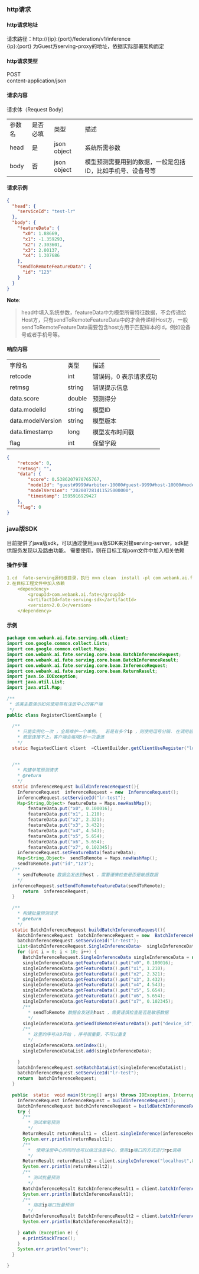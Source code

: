 ### http请求
#### http请求地址
请求路径：http://{ip}:{port}/federation/v1/inference     
{ip}:{port} 为Guest方serving-proxy的地址，依据实际部署架构而定

#### http请求类型
POST    
content-application/json

#### 请求内容
请求体（Request Body）
<table>
  <tr>
    <td>参数名</td>
    <td>是否必填</td>
    <td>类型</td>
    <td>描述</td>
  </tr>
  <tr>
    <td>head</td>
    <td>是</td>
    <td>json object</td>
    <td>系统所需参数</td>
  </tr>
  <tr>
    <td>body</td>
    <td>否</td>
    <td>json object</td>
    <td>模型预测需要用到的数据，一般是包括ID，比如手机号、设备号等</td>
  </tr>
</table>

#### 请求示例
```json
{
  "head": {
    "serviceId": "test-lr"
  },
  "body": {
    "featureData": {
      "x0": 1.88669,
      "x1": -1.359293,
      "x2": 2.303601,
      "x3": 2.00137,
      "x4": 1.307686
    },
    "sendToRemoteFeatureData": {
      "id": "123"
    }
  }
}
```
**Note**: 
>head中填入系统参数，featureData中为模型所需特征数据，不会传递给Host方，只有sendToRemoteFeatureData中的才会传递给Host方，一般sendToRemoteFeatureData需要包含host方用于匹配样本的id，例如设备号或者手机号等。

#### 响应内容
<table>
  <tr>
    <td>字段名</td>
    <td>类型</td>
    <td>描述</td>
  </tr>
  <tr>
    <td>retcode</td>
    <td>int</td>
    <td>错误码，0 表示请求成功</td>
  </tr>
  <tr>
    <td>retmsg</td>
    <td>string</td>
    <td>错误提示信息</td>
  </tr>
  <tr>
    <td>data.score</td>
    <td>double</td>
    <td>预测得分</td>
  </tr>
  <tr>
    <td>data.modelId</td>
    <td>string</td>
    <td>模型ID</td>
  </tr>
  <tr>
    <td>data.modelVersion</td>
    <td>string</td>
    <td>模型版本</td>
  </tr>
  <tr>
    <td>data.timestamp</td>
    <td>long</td>
    <td>模型发布时间戳</td>
  </tr>
  <tr>
    <td>flag</td>
    <td>int</td>
    <td>保留字段</td>
  </tr>
</table>

```json
{
    "retcode": 0,
    "retmsg": "",
    "data": {
        "score": 0.5386207970765767,
        "modelId": "guest#9999#arbiter-10000#guest-9999#host-10000#model",
        "modelVersion": "202007281411525000000",
        "timestamp": 1595916929427
    },
    "flag": 0
}
```

### java版SDK
目前提供了java版sdk，可以通过使用java版SDK来对接serving-server，sdk提供服务发现以及路由功能。
需要使用，则在目标工程pom文件中加入相关依赖

#### 操作步骤
```yml
1.cd  fate-serving源码根目录，执行 mvn clean  install -pl com.webank.ai.fate:fate-serving-core,com.webank.ai.fate:fate-serving-sdk,com.webank.ai.fate:fate-serving-register,com.webank.ai.fate:fate-serving 
2.在目标工程文件中加入依赖         
    <dependency>
        <groupId>com.webank.ai.fate</groupId>
        <artifactId>fate-serving-sdk</artifactId>
        <version>2.0.0</version>
    </dependency>
```

#### 示例

```java
package com.webank.ai.fate.serving.sdk.client;
import com.google.common.collect.Lists;
import com.google.common.collect.Maps;
import com.webank.ai.fate.serving.core.bean.BatchInferenceRequest;
import com.webank.ai.fate.serving.core.bean.BatchInferenceResult;
import com.webank.ai.fate.serving.core.bean.InferenceRequest;
import com.webank.ai.fate.serving.core.bean.ReturnResult;
import java.io.IOException;
import java.util.List;
import java.util.Map;
​
/**
 * 该类主要演示如何使用带有注册中心的客户端
 */
public class RegisterClientExample {
​
  /**
    * 只能实例化一次 ，全局维护一个单例。  若是有多个ip ，则使用逗号分隔. 在调用前先检查zk是否正常，ip端口是否填写正确
    * 若是连接不上，客户端会每隔5秒一次重连
    */
  static RegistedClient client  =ClientBuilder.getClientUseRegister("localhost:2181");
​
​
  /**
    * 构建单笔预测请求
    * @return
    */
  static InferenceRequest buildInferenceRequest(){
    InferenceRequest  inferenceRequest = new  InferenceRequest();
    inferenceRequest.setServiceId("lr-test");
    Map<String,Object> featureData = Maps.newHashMap();
        featureData.put("x0", 0.100016);
        featureData.put("x1", 1.210);
        featureData.put("x2", 2.321);
        featureData.put("x3", 3.432);
        featureData.put("x4", 4.543);
        featureData.put("x5", 5.654);
        featureData.put("x6", 5.654);
        featureData.put("x7", 0.102345);
    inferenceRequest.setFeatureData(featureData);
    Map<String,Object>  sendToRemote = Maps.newHashMap();
    sendToRemote.put("id","123");
  /**
    * sendToRemote 数据会发送到host ，需要谨慎检查是否是敏感数据
    */
  inferenceRequest.setSendToRemoteFeatureData(sendToRemote);
      return  inferenceRequest;
  }
​
  /**
    * 构建批量预测请求
    * @return
    */
  static BatchInferenceRequest buildBatchInferenceRequest(){
    BatchInferenceRequest  batchInferenceRequest = new  BatchInferenceRequest();
    batchInferenceRequest.setServiceId("lr-test");
    List<BatchInferenceRequest.SingleInferenceData>  singleInferenceDataList = Lists.newArrayList();
    for (int i = 0; i < 10; i++) {
      BatchInferenceRequest.SingleInferenceData singleInferenceData = new BatchInferenceRequest.SingleInferenceData();
      singleInferenceData.getFeatureData().put("x0", 0.100016);
      singleInferenceData.getFeatureData().put("x1", 1.210);
      singleInferenceData.getFeatureData().put("x2", 2.321);
      singleInferenceData.getFeatureData().put("x3", 3.432);
      singleInferenceData.getFeatureData().put("x4", 4.543);
      singleInferenceData.getFeatureData().put("x5", 5.654);
      singleInferenceData.getFeatureData().put("x6", 5.654);
      singleInferenceData.getFeatureData().put("x7", 0.102345);
      /**
        * sendToRemote 数据会发送到host ，需要谨慎检查是否是敏感数据
        */
      singleInferenceData.getSendToRemoteFeatureData().put("device_id","helloworld");
      /**
        * 这里的序号从0开始 ，序号很重要，不可以重复
        */
      singleInferenceData.setIndex(i);
      singleInferenceDataList.add(singleInferenceData);
​
    }
    batchInferenceRequest.setBatchDataList(singleInferenceDataList);
    batchInferenceRequest.setServiceId("lr-test");
    return  batchInferenceRequest;
  }
​
  public  static  void main(String[] args) throws IOException, InterruptedException {
    InferenceRequest inferenceRequest = buildInferenceRequest();
    BatchInferenceRequest batchInferenceRequest = buildBatchInferenceRequest();
    try {
      /**
        * 测试单笔预测
        */
      ReturnResult returnResult1 =  client.singleInference(inferenceRequest);
      System.err.println(returnResult1);
      /**
        *  使用注册中心的同时也可以绕过注册中心，使用ip端口的方式进行rpc调用
        */
      ReturnResult returnResult2 = client.singleInference("localhost",8000,inferenceRequest);
      System.err.println(returnResult2);
      /**
        * 测试批量预测
        */
      BatchInferenceResult BatchInferenceResult1 = client.batchInference(batchInferenceRequest);
      System.err.println(BatchInferenceResult1);
      /**
        * 指定ip端口批量预测
        */
      BatchInferenceResult BatchInferenceResult2 = client.batchInference("localhost",8000,batchInferenceRequest);
      System.err.println(BatchInferenceResult2);​
​
    } catch (Exception e) {
      e.printStackTrace();
    }
    System.err.println("over");
  }
​
}
​
```